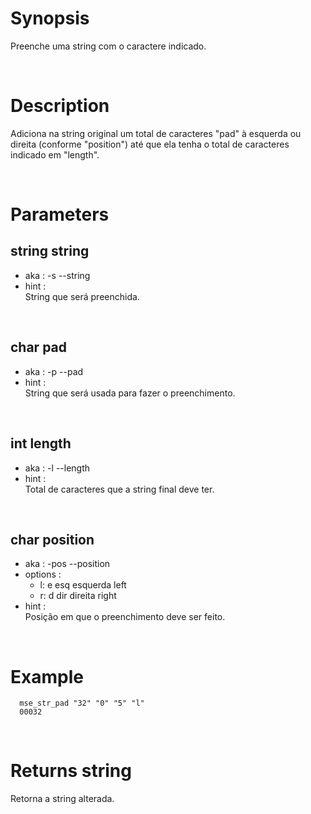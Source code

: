 # Synopsis

Preenche uma string com o caractere indicado.



&nbsp;

# Description

Adiciona na string original um total de caracteres "pad" à esquerda ou direita 
(conforme "position") até que ela tenha o total de caracteres indicado em 
"length".



&nbsp;

# Parameters

## string string

- aka       : -s --string
- hint      :  
  String que será preenchida.

&nbsp;


## char pad

- aka       : -p --pad
- hint      :  
  String que será usada para fazer o preenchimento.

&nbsp;


## int length

- aka       : -l --length
- hint      :  
  Total de caracteres que a string final deve ter.

&nbsp;


## char position

- aka       : -pos --position
- options   :
  - l: e esq esquerda left
  - r: d dir direita right
- hint      :  
  Posição em que o preenchimento deve ser feito.

&nbsp;



# Example

``` shell
  mse_str_pad "32" "0" "5" "l"
  00032
```


&nbsp;

# Returns string

Retorna a string alterada.